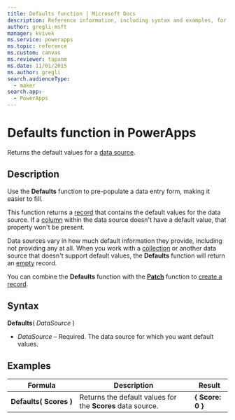 ```yaml
---
title: Defaults function | Microsoft Docs
description: Reference information, including syntax and examples, for the Defaults function in PowerApps
author: gregli-msft
manager: kvivek
ms.service: powerapps
ms.topic: reference
ms.custom: canvas
ms.reviewer: tapanm
ms.date: 11/01/2015
ms.author: gregli
search.audienceType: 
  - maker
search.app: 
  - PowerApps
---
```

# Defaults function in PowerApps
Returns the default values for a [data source](../working-with-data-sources.md).  

## Description
Use the **Defaults** function to pre-populate a data entry form, making it easier to fill.

This function returns a [record](../working-with-tables.md#records) that contains the default values for the data source.  If a [column](../working-with-tables.md#columns) within the data source doesn't have a default value, that property won't be present.

Data sources vary in how much default information they provide, including not providing any at all.  When you work with a [collection](../working-with-data-sources.md#collections) or another data source that doesn't support default values, the **Defaults** function will return an [empty](function-isblank-isempty.md) record.

You can combine the **Defaults** function with the **[Patch](function-patch.md)** function to [create a record](../working-with-data-sources.md).

## Syntax
**Defaults**( *DataSource* )

* *DataSource* – Required. The data source for which you want default values.

## Examples

| Formula | Description | Result |
| --- | --- | --- |
| **Defaults(&nbsp;Scores&nbsp;)** |Returns the default values for the **Scores** data source. |**{ Score: 0 }** |

